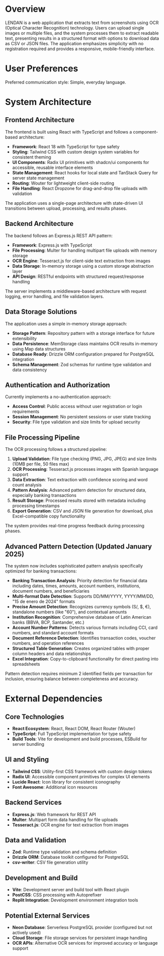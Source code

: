 # Overview

LENDAN is a web application that extracts text from screenshots using OCR (Optical Character Recognition) technology. Users can upload single images or multiple files, and the system processes them to extract readable text, presenting results in a structured format with options to download data as CSV or JSON files. The application emphasizes simplicity with no registration required and provides a responsive, mobile-friendly interface.

# User Preferences

Preferred communication style: Simple, everyday language.

# System Architecture

## Frontend Architecture

The frontend is built using React with TypeScript and follows a component-based architecture:

- **Framework**: React 18 with TypeScript for type safety
- **Styling**: Tailwind CSS with custom design system variables for consistent theming
- **UI Components**: Radix UI primitives with shadcn/ui components for accessible, reusable interface elements
- **State Management**: React hooks for local state and TanStack Query for server state management
- **Routing**: Wouter for lightweight client-side routing
- **File Handling**: React Dropzone for drag-and-drop file uploads with validation

The application uses a single-page architecture with state-driven UI transitions between upload, processing, and results phases.

## Backend Architecture

The backend follows an Express.js REST API pattern:

- **Framework**: Express.js with TypeScript
- **File Processing**: Multer for handling multipart file uploads with memory storage
- **OCR Engine**: Tesseract.js for client-side text extraction from images
- **Data Storage**: In-memory storage using a custom storage abstraction layer
- **API Design**: RESTful endpoints with structured request/response handling

The server implements a middleware-based architecture with request logging, error handling, and file validation layers.

## Data Storage Solutions

The application uses a simple in-memory storage approach:

- **Storage Pattern**: Repository pattern with a storage interface for future extensibility
- **Data Persistence**: MemStorage class maintains OCR results in-memory using Map data structures
- **Database Ready**: Drizzle ORM configuration prepared for PostgreSQL integration
- **Schema Management**: Zod schemas for runtime type validation and data consistency

## Authentication and Authorization

Currently implements a no-authentication approach:

- **Access Control**: Public access without user registration or login requirements
- **Session Management**: No persistent sessions or user state tracking
- **Security**: File type validation and size limits for upload security

## File Processing Pipeline

The OCR processing follows a structured pipeline:

1. **Upload Validation**: File type checking (PNG, JPG, JPEG) and size limits (10MB per file, 50 files max)
2. **OCR Processing**: Tesseract.js processes images with Spanish language support
3. **Data Extraction**: Text extraction with confidence scoring and word count analysis
4. **Pattern Analysis**: Advanced pattern detection for structured data, especially banking transactions
5. **Result Storage**: Processed results stored with metadata including processing timestamps
6. **Export Generation**: CSV and JSON file generation for download, plus Excel-compatible copy functionality

The system provides real-time progress feedback during processing phases.

## Advanced Pattern Detection (Updated January 2025)

The system now includes sophisticated pattern analysis specifically optimized for banking transactions:

- **Banking Transaction Analysis**: Priority detection for financial data including dates, times, amounts, account numbers, institutions, document numbers, and beneficiaries
- **Multi-format Date Detection**: Supports DD/MM/YYYY, YYYY/MM/DD, "15 de enero de 2024" formats
- **Precise Amount Detection**: Recognizes currency symbols (S/, $, €), standalone numbers (like "60"), and contextual amounts
- **Institution Recognition**: Comprehensive database of Latin American banks (BBVA, BCP, Santander, etc.)
- **Account Number Patterns**: Detects various formats including CCI, card numbers, and standard account formats
- **Document Reference Detection**: Identifies transaction codes, voucher numbers, and operation references
- **Structured Table Generation**: Creates organized tables with proper column headers and data relationships
- **Excel Integration**: Copy-to-clipboard functionality for direct pasting into spreadsheets

Pattern detection requires minimum 2 identified fields per transaction for inclusion, ensuring balance between completeness and accuracy.

# External Dependencies

## Core Technologies

- **React Ecosystem**: React, React DOM, React Router (Wouter)
- **TypeScript**: Full TypeScript implementation for type safety
- **Build Tools**: Vite for development and build processes, ESBuild for server bundling

## UI and Styling

- **Tailwind CSS**: Utility-first CSS framework with custom design tokens
- **Radix UI**: Accessible component primitives for complex UI elements
- **Lucide React**: Icon library for consistent iconography
- **Font Awesome**: Additional icon resources

## Backend Services

- **Express.js**: Web framework for REST API
- **Multer**: Multipart form data handling for file uploads
- **Tesseract.js**: OCR engine for text extraction from images

## Data and Validation

- **Zod**: Runtime type validation and schema definition
- **Drizzle ORM**: Database toolkit configured for PostgreSQL
- **csv-writer**: CSV file generation utility

## Development and Build

- **Vite**: Development server and build tool with React plugin
- **PostCSS**: CSS processing with Autoprefixer
- **Replit Integration**: Development environment integration tools

## Potential External Services

- **Neon Database**: Serverless PostgreSQL provider (configured but not actively used)
- **Cloud Storage**: File storage services for persistent image handling
- **OCR APIs**: Alternative OCR services for improved accuracy or language support